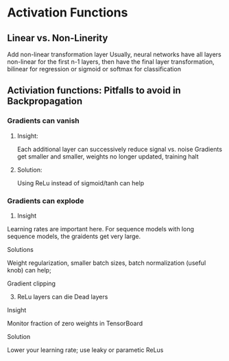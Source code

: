 # Activation Functions

## Linear vs. Non-Linerity
Add non-linear transformation layer
Usually, neural networks have all layers non-linear for the first n-1 layers, then have the final layer transformation, bilinear for regression or sigmoid or softmax for classification

## Activiation functions: Pitfalls to avoid in Backpropagation
### Gradients can vanish

1. Insight: 

    Each additional layer can successively reduce signal vs. noise
Gradients get smaller and smaller, weights no longer updated, training halt

2. Solution:

    Using ReLu instead of sigmoid/tanh can help

### Gradients can explode

1. Insight

Learning rates are important here. For sequence models with long sequence models, the graidents get very large.

Solutions

Weight regularization, smaller batch sizes, batch normalization (useful knob) can help; 

Gradient clipping



3. ReLu layers can die Dead layers

Insight

Monitor fraction of zero weights in TensorBoard

Solution

Lower your learning rate; use leaky or parametic ReLus
